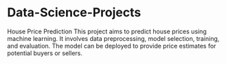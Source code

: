 # Data-Science-Projects
House Price Prediction
This project aims to predict house prices using machine learning. It involves data preprocessing, model selection, training, and evaluation. The model can be deployed to provide price estimates for potential buyers or sellers.

